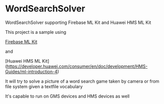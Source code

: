 # WordSearchSolver
WordSearchSolver supporting Firebase ML Kit and Huawei HMS ML Kit

This project is a sample using 

[Firebase ML Kit](https://firebase.google.com/docs/ml-kit)

and 

[Huawei HMS ML Kit] (https://developer.huawei.com/consumer/en/doc/development/HMS-Guides/ml-introduction-4)

It will try to solve a picture of a word search game taken by camera or from file system given a textfile vocabulary

It's capable to run on GMS devices and HMS devices as well
